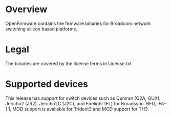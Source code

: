 Overview
========
OpenFirmware contains the firmware binaries for Broadcom network switching silicon based platforms.

Legal
=====
The binaries are covered by the license terms in License.txt.

Supported devices
=================
This release has support for switch devices such as Qumran (Q2A, QUX), Jericho2 (JR2), Jericho2C (J2C), and Firelight (FL) for Broadsync. BFD, IFA-1.1, MOD support is available for Trident3 and MOD support for TH3.
